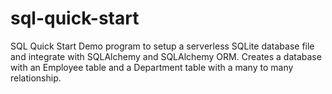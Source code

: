 # sql-quick-start
SQL Quick Start
Demo program to setup a serverless SQLite database file and integrate with SQLAlchemy and SQLAlchemy ORM.
Creates a database with an Employee table and a Department table with a many to many relationship.

